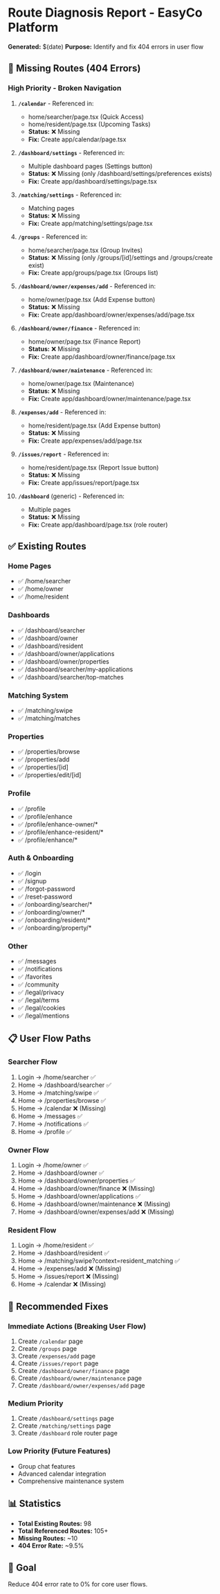 # Route Diagnosis Report - EasyCo Platform

**Generated:** $(date)
**Purpose:** Identify and fix 404 errors in user flow

## 🚨 Missing Routes (404 Errors)

### High Priority - Broken Navigation

1. **`/calendar`** - Referenced in:
   - home/searcher/page.tsx (Quick Access)
   - home/resident/page.tsx (Upcoming Tasks)
   - **Status:** ❌ Missing
   - **Fix:** Create app/calendar/page.tsx

2. **`/dashboard/settings`** - Referenced in:
   - Multiple dashboard pages (Settings button)
   - **Status:** ❌ Missing (only /dashboard/settings/preferences exists)
   - **Fix:** Create app/dashboard/settings/page.tsx

3. **`/matching/settings`** - Referenced in:
   - Matching pages
   - **Status:** ❌ Missing
   - **Fix:** Create app/matching/settings/page.tsx

4. **`/groups`** - Referenced in:
   - home/searcher/page.tsx (Group Invites)
   - **Status:** ❌ Missing (only /groups/[id]/settings and /groups/create exist)
   - **Fix:** Create app/groups/page.tsx (Groups list)

5. **`/dashboard/owner/expenses/add`** - Referenced in:
   - home/owner/page.tsx (Add Expense button)
   - **Status:** ❌ Missing
   - **Fix:** Create app/dashboard/owner/expenses/add/page.tsx

6. **`/dashboard/owner/finance`** - Referenced in:
   - home/owner/page.tsx (Finance Report)
   - **Status:** ❌ Missing
   - **Fix:** Create app/dashboard/owner/finance/page.tsx

7. **`/dashboard/owner/maintenance`** - Referenced in:
   - home/owner/page.tsx (Maintenance)
   - **Status:** ❌ Missing
   - **Fix:** Create app/dashboard/owner/maintenance/page.tsx

8. **`/expenses/add`** - Referenced in:
   - home/resident/page.tsx (Add Expense button)
   - **Status:** ❌ Missing
   - **Fix:** Create app/expenses/add/page.tsx

9. **`/issues/report`** - Referenced in:
   - home/resident/page.tsx (Report Issue button)
   - **Status:** ❌ Missing
   - **Fix:** Create app/issues/report/page.tsx

10. **`/dashboard`** (generic) - Referenced in:
    - Multiple pages
    - **Status:** ❌ Missing
    - **Fix:** Create app/dashboard/page.tsx (role router)

## ✅ Existing Routes

### Home Pages
- ✅ /home/searcher
- ✅ /home/owner
- ✅ /home/resident

### Dashboards
- ✅ /dashboard/searcher
- ✅ /dashboard/owner
- ✅ /dashboard/resident
- ✅ /dashboard/owner/applications
- ✅ /dashboard/owner/properties
- ✅ /dashboard/searcher/my-applications
- ✅ /dashboard/searcher/top-matches

### Matching System
- ✅ /matching/swipe
- ✅ /matching/matches

### Properties
- ✅ /properties/browse
- ✅ /properties/add
- ✅ /properties/[id]
- ✅ /properties/edit/[id]

### Profile
- ✅ /profile
- ✅ /profile/enhance
- ✅ /profile/enhance-owner/*
- ✅ /profile/enhance-resident/*
- ✅ /profile/enhance/*

### Auth & Onboarding
- ✅ /login
- ✅ /signup
- ✅ /forgot-password
- ✅ /reset-password
- ✅ /onboarding/searcher/*
- ✅ /onboarding/owner/*
- ✅ /onboarding/resident/*
- ✅ /onboarding/property/*

### Other
- ✅ /messages
- ✅ /notifications
- ✅ /favorites
- ✅ /community
- ✅ /legal/privacy
- ✅ /legal/terms
- ✅ /legal/cookies
- ✅ /legal/mentions

## 📋 User Flow Paths

### Searcher Flow
1. Login → /home/searcher ✅
2. Home → /dashboard/searcher ✅
3. Home → /matching/swipe ✅
4. Home → /properties/browse ✅
5. Home → /calendar ❌ (Missing)
6. Home → /messages ✅
7. Home → /notifications ✅
8. Home → /profile ✅

### Owner Flow
1. Login → /home/owner ✅
2. Home → /dashboard/owner ✅
3. Home → /dashboard/owner/properties ✅
4. Home → /dashboard/owner/finance ❌ (Missing)
5. Home → /dashboard/owner/applications ✅
6. Home → /dashboard/owner/maintenance ❌ (Missing)
7. Home → /dashboard/owner/expenses/add ❌ (Missing)

### Resident Flow
1. Login → /home/resident ✅
2. Home → /dashboard/resident ✅
3. Home → /matching/swipe?context=resident_matching ✅
4. Home → /expenses/add ❌ (Missing)
5. Home → /issues/report ❌ (Missing)
6. Home → /calendar ❌ (Missing)

## 🔧 Recommended Fixes

### Immediate Actions (Breaking User Flow)
1. Create `/calendar` page
2. Create `/groups` page
3. Create `/expenses/add` page
4. Create `/issues/report` page
5. Create `/dashboard/owner/finance` page
6. Create `/dashboard/owner/maintenance` page
7. Create `/dashboard/owner/expenses/add` page

### Medium Priority
1. Create `/dashboard/settings` page
2. Create `/matching/settings` page
3. Create `/dashboard` role router page

### Low Priority (Future Features)
- Group chat features
- Advanced calendar integration
- Comprehensive maintenance system

## 📊 Statistics

- **Total Existing Routes:** 98
- **Total Referenced Routes:** 105+
- **Missing Routes:** ~10
- **404 Error Rate:** ~9.5%

## 🎯 Goal

Reduce 404 error rate to 0% for core user flows.
